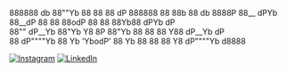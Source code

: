 
888888    db    88""Yb  88   88 88  dP      888888  88  88b 88    db    8888P 
88__     dPYb   88__dP  88   88 88odP         88    88  88Yb88   dPYb     dP  
88""    dP__Yb  88"Yb   Y8   8P 88"Yb         88    88  88 Y88  dP__Yb   dP   
88     dP""""Yb 88  Yb  'YbodP' 88  Yb        88    88  88  Y8 dP""""Yb d8888 

[![Instagram](https://img.shields.io/badge/Instagram-%23E4405F.svg?logo=Instagram&logoColor=white)](https://instagram.com/faruktinazz) [![LinkedIn](https://img.shields.io/badge/LinkedIn-%230077B5.svg?logo=linkedin&logoColor=white)](https://linkedin.com/in/omer-faruk-genc) 
